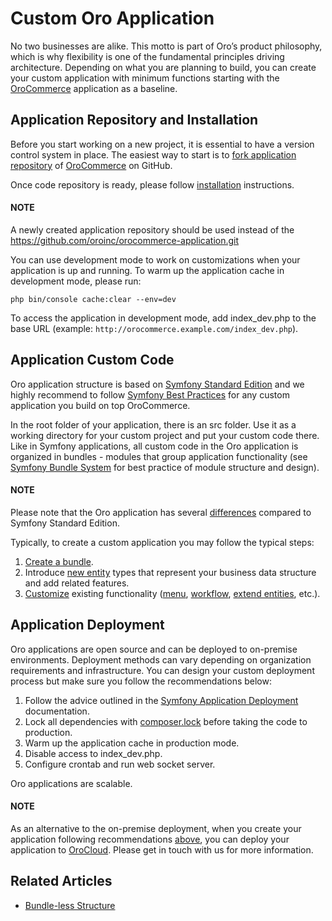 <a id="index-0"></a>

<a id="custom-oro-application"></a>

<a id="dev-cookbook-create-custom-oro-application"></a>

# Custom Oro Application

No two businesses are alike. This motto is part of Oro’s product philosophy, which is why flexibility is one of
the fundamental principles driving architecture. Depending on what you are planning to build, you can
create your custom application with minimum functions starting with the <a href="https://github.com/oroinc/orocommerce-application" target="_blank">OroCommerce</a> application as a baseline.

## Application Repository and Installation

Before you start working on a new project, it is essential to have a version control system in place.
The easiest way to start is to <a href="https://docs.github.com/en/get-started/quickstart/fork-a-repo" target="_blank">fork application repository</a> of <a href="https://github.com/oroinc/orocommerce-application" target="_blank">OroCommerce</a> on GitHub.

Once code repository is ready, please follow [installation](../setup/installation.md#installation) instructions.

#### NOTE
A newly created application repository should be used instead of the <a href="https://github.com/oroinc/orocommerce-application.git" target="_blank">https://github.com/oroinc/orocommerce-application.git</a>

You can use development mode to work on customizations when your application is up and running. To warm up the
application cache in development mode, please run:

```none
php bin/console cache:clear --env=dev
```

To access the application in development mode, add index_dev.php to the base URL
(example: `http://orocommerce.example.com/index_dev.php`).

<a id="application-custom-code"></a>

## Application Custom Code

Oro application structure is based on <a href="https://github.com/symfony/symfony-standard/tree/2.8" target="_blank">Symfony Standard Edition</a> and we highly recommend to follow
<a href="https://symfony.com/doc/5.4/best_practices/index.html" target="_blank">Symfony Best Practices</a> for any custom application you build on top OroCommerce.

In the root folder of your application, there is an src folder. Use it as a working directory
for your custom project and put your custom code there. Like in Symfony applications, all custom code in the Oro application
is organized in bundles - modules that group application functionality (see <a href="https://symfony.com/doc/5.4/bundles.html" target="_blank">Symfony Bundle System</a> for best practice
of module structure and design).

#### NOTE
Please note that the Oro application has several [differences](differences.md#book-differences) compared to
Symfony Standard Edition.

Typically, to create a custom application you may follow the typical steps:

1. [Create a bundle](../extension/create-bundle.md#how-to-create-new-bundle).
2. Introduce [new entity](../entities/index.md#dev-entities) types that represent your business data structure and add related features.
3. [Customize](customization/index.md#architecture-customization-customize) existing functionality ([menu](../navigation/index.md#doc-create-and-customize-app-menu), [workflow](../entities-data-management/workflows/index.md#dev-doc-workflows), [extend entities](../entities/extend-entities/index.md#book-entities-extended-entities), etc.).

## Application Deployment

Oro applications are open source and can be deployed to on-premise environments. Deployment methods can vary depending on organization requirements and infrastructure. You can design your custom deployment process  but make sure you follow the recommendations below:

1. Follow the advice outlined in the <a href="https://symfony.com/doc/5.4/deployment.html" target="_blank">Symfony Application Deployment</a> documentation.
2. Lock all dependencies with <a href="https://getcomposer.org/doc/01-basic-usage.md#composer-lock-the-lock-file" target="_blank">composer.lock</a> before taking the code to production.
3. Warm up the application cache in production mode.
4. Disable access to index_dev.php.
5. Configure crontab and run web socket server.

Oro applications are scalable.

#### NOTE
As an alternative to the on-premise deployment, when you create your application following recommendations [above](#application-custom-code), you can deploy your application to <a href="/cloud">OroCloud</a>. Please get in touch with us for more information.

## Related Articles

* [Bundle-less Structure](bundle-less-structure.md#dev-backend-architecture-bundle-less-structure)

<!-- Frontend -->
